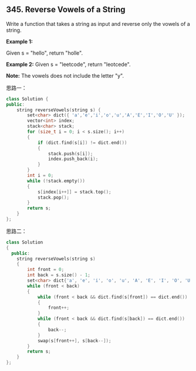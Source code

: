 ## 345. Reverse Vowels of a String

Write a function that takes a string as input and reverse only the vowels of a string.

**Example 1:**

Given s = "hello", return "holle".

**Example 2:**
Given s = "leetcode", return "leotcede".

**Note:**
The vowels does not include the letter "y".

思路一：

```c++
class Solution {
public:
	string reverseVowels(string s) {
		set<char> dict({ 'a','e','i','o','u','A','E','I','O','U' });
		vector<int> index;
		stack<char> stack;
		for (size_t i = 0; i < s.size(); i++)
		{
			if (dict.find(s[i]) != dict.end())
			{
				stack.push(s[i]);
				index.push_back(i);
			}
		}
		int i = 0;
		while (!stack.empty())
		{
			s[index[i++]] = stack.top();
			stack.pop();
		}
		return s;
	}
};
```

思路二：

```c++
class Solution
{
  public:
	string reverseVowels(string s)
	{
		int front = 0;
		int back = s.size() - 1;
		set<char> dict{'a', 'e', 'i', 'o', 'u', 'A', 'E', 'I', 'O', 'U'};
		while (front < back)
		{
			while (front < back && dict.find(s[front]) == dict.end())
			{
				front++;
			}
			while (front < back && dict.find(s[back]) == dict.end())
			{
				back--;
			}
			swap(s[front++], s[back--]);
		}
		return s;
	}
};
```


